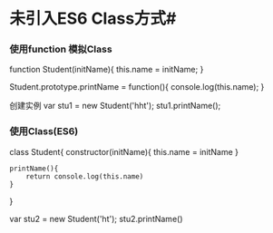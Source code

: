 # 未引入ES6 Class方式#

### 使用function 模拟Class ###

function Student(initName){
    this.name = initName;
}

Student.prototype.printName = function(){
    console.log(this.name);
}

创建实例
var stu1 = new Student('hht');
stu1.printName();

### 使用Class(ES6) ###

class Student{
    constructor(initName){
        this.name = initName
    }

    printName(){
        return console.log(this.name)
    }
}

var stu2 = new Student('ht');
stu2.printName()